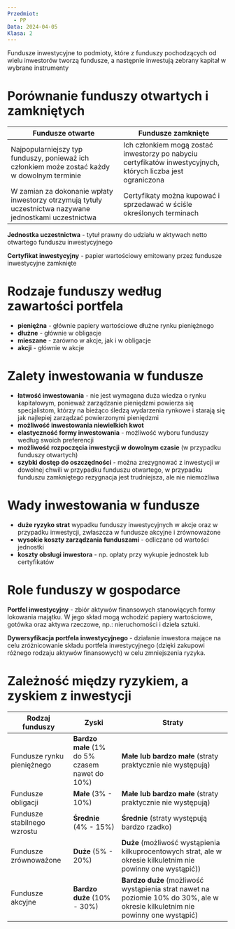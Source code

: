 ```yaml
---
Przedmiot:
  - PP
Data: 2024-04-05
Klasa: 2
---
```

Fundusze inwestycyjne to podmioty, które z funduszy pochodzących od wielu inwestorów tworzą fundusze, a następnie inwestują zebrany kapitał w wybrane instrumenty
# Porównanie funduszy otwartych i zamkniętych

| Fundusze otwarte                                                                                        | Fundusze zamknięte                                                                                           |
| ------------------------------------------------------------------------------------------------------- | ------------------------------------------------------------------------------------------------------------ |
| Najpopularniejszy typ funduszy, ponieważ ich członkiem może zostać każdy w dowolnym terminie            | Ich członkiem mogą zostać inwestorzy po nabyciu certyfikatów inwestycyjnych, których liczba jest ograniczona |
| W zamian za dokonanie wpłaty inwestorzy otrzymują tytuły uczestnictwa nazywane jednostkami uczestnictwa | Certyfikaty można kupować i sprzedawać w ściśle określonych terminach                                        |

**Jednostka uczestnictwa** - tytuł prawny do udziału w aktywach netto otwartego funduszu inwestycyjnego

**Certyfikat inwestycyjny** - papier wartościowy emitowany przez fundusze inwestycyjne zamknięte

# Rodzaje funduszy według zawartości portfela

- **pieniężna** - głównie papiery wartościowe dłużne rynku pieniężnego
- **dłużne** - głównie w obligacje
- **mieszane** - zarówno w akcje, jak i w obligacje
- **akcji** - głównie w akcje

# Zalety inwestowania w fundusze

- **łatwość inwestowania** - nie jest wymagana duża wiedza o rynku kapitałowym, ponieważ zarządzanie pieniędzmi powierza się specjalistom, którzy na bieżąco śledzą wydarzenia rynkowe i starają się jak najlepiej zarządzać powierzonymi pieniędzmi
- **możliwość inwestowania niewielkich kwot**
- **elastyczność formy inwestowania** - możliwość wyboru funduszy według swoich preferencji
- **możliwość rozpoczęcia inwestycji w dowolnym czasie** (w przypadku funduszy otwartych)
- **szybki dostęp do oszczędności** - można zrezygnować z inwestycji w dowolnej chwili w przypadku funduszu otwartego, w przypadku funduszu zamkniętego rezygnacja jest trudniejsza, ale nie niemożliwa

# Wady inwestowania w fundusze

- **duże ryzyko strat** wypadku funduszy inwestycyjnych w akcje oraz w przypadku inwestycji, zwłaszcza w fundusze akcyjne i zrównoważone 
- **wysokie koszty zarządzania funduszami** - odliczane od wartości jednostki
- **koszty obsługi inwestora** - np. opłaty przy wykupie jednostek lub certyfikatów
# Role funduszy w gospodarce

**Portfel inwestycyjny** - zbiór aktywów finansowych stanowiących formy lokowania majątku. W jego skład mogą wchodzić papiery wartościowe, gotówka oraz aktywa rzeczowe, np.: nieruchomości i dzieła sztuki.

**Dywersyfikacja portfela inwestycyjnego** - działanie inwestora mające na celu zróżnicowanie składu portfela inwestycyjnego (dzięki zakupowi różnego rodzaju aktywów finansowych) w celu zmniejszenia ryzyka.

# Zależność między ryzykiem, a zyskiem z inwestycji
| Rodzaj funduszy             | Zyski                                          | Straty                                                                                                                         |
| --------------------------- | ---------------------------------------------- | ------------------------------------------------------------------------------------------------------------------------------ |
| Fundusze rynku pieniężnego  | **Bardzo małe** (1% do 5% czasem nawet do 10%) | **Małe lub bardzo małe** (straty praktycznie nie występują)                                                                    |
| Fundusze obligacji          | **Małe** (3% - 10%)                            | **Małe lub bardzo małe** (straty praktycznie nie występują)                                                                    |
| Fundusze stabilnego wzrostu | **Średnie** (4% - 15%)                         | **Średnie** (straty występują bardzo rzadko)                                                                                   |
| Fundusze zrównoważone       | **Duże** (5% - 20%)                            | **Duże** (możliwość wystąpienia kilkuprocentowych strat, ale w okresie kilkuletnim nie powinny one wystąpić))                  |
| Fundusze akcyjne            | **Bardzo duże** (10% - 30%)                    | **Bardzo duże** (możliwość wystąpienia strat nawet na poziomie 10% do 30%, ale w okresie kilkuletnim nie powinny one wystąpić) |
